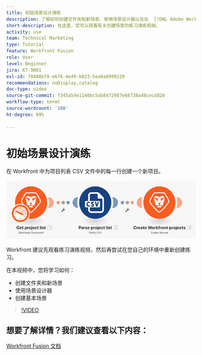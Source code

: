 ```yaml
---
title: 初始场景设计演练
description: 了解如何创建文件夹和新场景、使用场景设计器以及在  [!DNL Adobe Workfront Fusion] 中创建基本场景。
short-description: 在这里，您可以观看有关创建场景的练习演练视频。
activity: use
team: Technical Marketing
type: Tutorial
feature: Workfront Fusion
role: User
level: Beginner
jira: KT-9001
exl-id: 78408bf8-e676-4e49-b023-5ea0a6999229
recommendations: noDisplay,catalog
doc-type: video
source-git-commit: 7345a54e1148bc5ab8472987e68738a48cecd826
workflow-type: tm+mt
source-wordcount: '108'
ht-degree: 89%

---
```


# 初始场景设计演练

在 Workfront 中为项目列表 CSV 文件中的每一行创建一个新项目。

![Fusion 场景的图像](assets/understand-the-basics-1.png)

Workfront 建议先观看练习演练视频，然后再尝试在您自己的环境中重新创建练习。

在本视频中，您将学习如何：

* 创建文件夹和新场景
* 使用场景设计器
* 创建基本场景

>[!VIDEO](https://video.tv.adobe.com/v/335261/?quality=12&learn=on)


## 想要了解详情？我们建议查看以下内容：

[Workfront Fusion 文档](https://experienceleague.adobe.com/docs/workfront/using/adobe-workfront-fusion/workfront-fusion-2.html?lang=zh-Hans)

